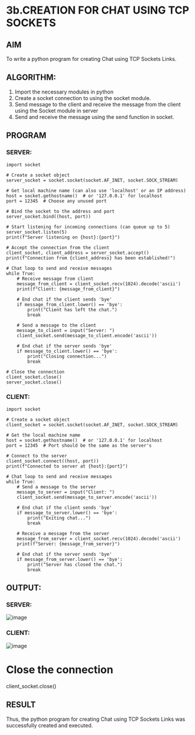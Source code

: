 # 3b.CREATION FOR CHAT USING TCP SOCKETS


## AIM
To write a python program for creating Chat using TCP Sockets Links.
## ALGORITHM:
1. Import the necessary modules in python
2. Create a socket connection to using the socket module.
3. Send message to the client and receive the message from the client using the Socket module in
 server
4. Send and receive the message using the send function in socket.
## PROGRAM
### SERVER:
```
import socket

# Create a socket object
server_socket = socket.socket(socket.AF_INET, socket.SOCK_STREAM)

# Get local machine name (can also use 'localhost' or an IP address)
host = socket.gethostname()  # or '127.0.0.1' for localhost
port = 12345  # Choose any unused port

# Bind the socket to the address and port
server_socket.bind((host, port))

# Start listening for incoming connections (can queue up to 5)
server_socket.listen(5)
print(f"Server listening on {host}:{port}")

# Accept the connection from the client
client_socket, client_address = server_socket.accept()
print(f"Connection from {client_address} has been established!")

# Chat loop to send and receive messages
while True:
    # Receive message from client
    message_from_client = client_socket.recv(1024).decode('ascii')
    print(f"Client: {message_from_client}")
    
    # End chat if the client sends 'bye'
    if message_from_client.lower() == 'bye':
        print("Client has left the chat.")
        break

    # Send a message to the client
    message_to_client = input("Server: ")
    client_socket.send(message_to_client.encode('ascii'))

    # End chat if the server sends 'bye'
    if message_to_client.lower() == 'bye':
        print("Closing connection...")
        break

# Close the connection
client_socket.close()
server_socket.close()
```
### CLIENT:
```
import socket

# Create a socket object
client_socket = socket.socket(socket.AF_INET, socket.SOCK_STREAM)

# Get the local machine name
host = socket.gethostname()  # or '127.0.0.1' for localhost
port = 12345  # Port should be the same as the server's

# Connect to the server
client_socket.connect((host, port))
print(f"Connected to server at {host}:{port}")

# Chat loop to send and receive messages
while True:
    # Send a message to the server
    message_to_server = input("Client: ")
    client_socket.send(message_to_server.encode('ascii'))

    # End chat if the client sends 'bye'
    if message_to_server.lower() == 'bye':
        print("Exiting chat...")
        break

    # Receive a message from the server
    message_from_server = client_socket.recv(1024).decode('ascii')
    print(f"Server: {message_from_server}")

    # End chat if the server sends 'bye'
    if message_from_server.lower() == 'bye':
        print("Server has closed the chat.")
        break
```
## OUTPUT:
### SERVER:
![image](https://github.com/user-attachments/assets/21c95cfe-21b0-413b-9b4e-1bcd674a5c51)
### CLIENT:
![image](https://github.com/user-attachments/assets/775ca4a4-dc94-42af-b334-dbdc33f02062)


# Close the connection
client_socket.close()
## RESULT
Thus, the python program for creating Chat using TCP Sockets Links was successfully 
created and executed.
